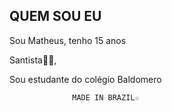 ## QUEM SOU EU 
Sou Matheus, tenho 15 anos 

Santista🖤🤍, 

Sou estudante do colégio Baldomero 

                  MADE IN BRAZIL☆
